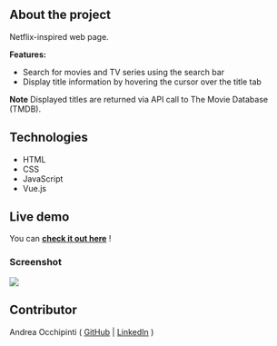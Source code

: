 ## About the project
Netflix-inspired web page.

**Features:**
- Search for movies and TV series using the search bar
- Display title information by hovering the cursor over the title tab

**Note** 
Displayed titles are returned via API call to The Movie Database (TMDB).

## Technologies 
- HTML
- CSS
- JavaScript 
- Vue.js

## Live demo
You can **[check it out here](https://painteyes.github.io/vue-netflix)** !

### Screenshot
<img src="https://i.postimg.cc/xdhz7C2d/screencapture-localhost-8080-2022-04-11-12-23-31.png"/>

## Contributor
Andrea Occhipinti ( [GitHub](https://github.com/painteyes) | [LinkedIn](https://www.linkedin.com/in/occhipinti) )
